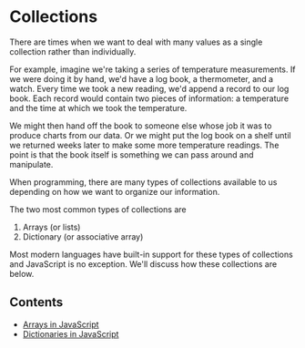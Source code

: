 # Collections

There are times when we want to deal with many values as a single collection rather than individually.

For example, imagine we're taking a series of temperature measurements. If we were doing it by hand, we'd have a log book, a thermometer, and a watch. Every time we took a new reading, we'd append a record to our log book. Each record would contain two pieces of information: a temperature and the time at which we took the temperature.

We might then hand off the book to someone else whose job it was to produce charts from our data. Or we might put the log book on a shelf until we returned weeks later to make some more temperature readings. The point is that the book itself is something we can pass around and manipulate.

When programming, there are many types of collections available to us depending on how we want to organize our information.

The two most common types of collections are

1. Arrays (or lists)
1. Dictionary (or associative array)

Most modern languages have built-in support for these types of collections and JavaScript is no exception. We'll discuss how these collections are below.

## Contents

- [Arrays in JavaScript](./Arrays.md)
- [Dictionaries in JavaScript](./Dictionaries.md)
